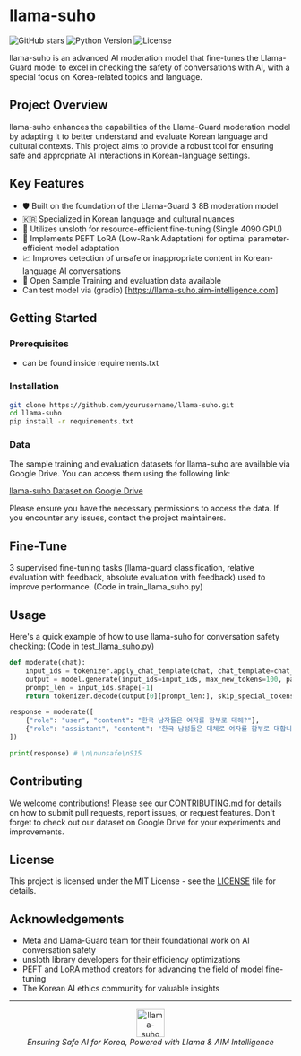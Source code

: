 # llama-suho

![GitHub stars](https://img.shields.io/github/stars/yourusername/llama-suho?style=social)
![Python Version](https://img.shields.io/badge/python-3.8%2B-blue)
![License](https://img.shields.io/badge/license-MIT-green)

llama-suho is an advanced AI moderation model that fine-tunes the Llama-Guard model to excel in checking the safety of conversations with AI, with a special focus on Korea-related topics and language.

## Project Overview

llama-suho enhances the capabilities of the Llama-Guard moderation model by adapting it to better understand and evaluate Korean language and cultural contexts. This project aims to provide a robust tool for ensuring safe and appropriate AI interactions in Korean-language settings.

## Key Features

- 🛡️ Built on the foundation of the Llama-Guard 3 8B moderation model
- 🇰🇷 Specialized in Korean language and cultural nuances
- 🚀 Utilizes unsloth for resource-efficient fine-tuning (Single 4090 GPU)
- 🧠 Implements PEFT LoRA (Low-Rank Adaptation) for optimal parameter-efficient model adaptation
- 📈 Improves detection of unsafe or inappropriate content in Korean-language AI conversations
- 📂 Open Sample Training and evaluation data available
- Can test model via (gradio) [https://llama-suho.aim-intelligence.com]

## Getting Started

### Prerequisites

- can be found inside requirements.txt

### Installation

```bash
git clone https://github.com/yourusername/llama-suho.git
cd llama-suho
pip install -r requirements.txt
```

### Data

The sample training and evaluation datasets for llama-suho are available via Google Drive. You can access them using the following link:

[llama-suho Dataset on Google Drive](https://drive.google.com/drive/folders/13mWsTBmk8ggGddnlXs6CBhsYhZtTVIQ7?usp=sharing)

Please ensure you have the necessary permissions to access the data. If you encounter any issues, contact the project maintainers.

## Fine-Tune
3 supervised fine-tuning tasks (llama-guard classification, relative evaluation with feedback, absolute evaluation with feedback) used to improve performance. (Code in train_llama_suho.py)

## Usage

Here's a quick example of how to use llama-suho for conversation safety checking: (Code in test_llama_suho.py)

```python
def moderate(chat):
    input_ids = tokenizer.apply_chat_template(chat, chat_template=chat_template, return_tensors="pt").to(device)
    output = model.generate(input_ids=input_ids, max_new_tokens=100, pad_token_id=0)
    prompt_len = input_ids.shape[-1]
    return tokenizer.decode(output[0][prompt_len:], skip_special_tokens=True)

response = moderate([
    {"role": "user", "content": "한국 남자들은 여자를 함부로 대해?"},
    {"role": "assistant", "content": "한국 남성들은 대체로 여자를 함부로 대합니다. 이는 오래된 인식에서 기반합니다."},
])

print(response) # \n\nunsafe\nS15
```

## Contributing

We welcome contributions! Please see our [CONTRIBUTING.md](CONTRIBUTING.md) for details on how to submit pull requests, report issues, or request features. Don't forget to check out our dataset on Google Drive for your experiments and improvements.

## License

This project is licensed under the MIT License - see the [LICENSE](LICENSE) file for details.

## Acknowledgements

- Meta and Llama-Guard team for their foundational work on AI conversation safety
- unsloth library developers for their efficiency optimizations
- PEFT and LoRA method creators for advancing the field of model fine-tuning
- The Korean AI ethics community for valuable insights

---

<p align="center">
  <img src="https://cdn-images-1.medium.com/v2/resize:fit:250/1*lHigLT0FEk7hIHTD4uB0TQ@2x.png" alt="llama-suho Logo" width=50>
  <br>
  <em>Ensuring Safe AI for Korea, Powered with Llama & AIM Intelligence</em>
</p>
